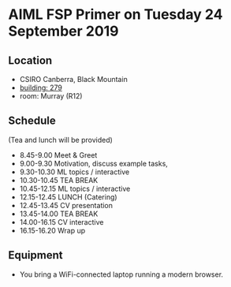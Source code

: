 # AIML FSP Primer on Tuesday 24 September 2019

## Location

- CSIRO Canberra, Black Mountain
- [building: 279](./map.pdf)
- room: Murray (R12)

## Schedule

(Tea and lunch will be provided) 
- 8.45-9.00     Meet & Greet
- 9.00-9.30     Motivation, discuss example tasks, 
- 9.30-10.30    ML topics / interactive
- 10.30-10.45   TEA BREAK
- 10.45-12.15   ML topics / interactive
- 12.15-12.45   LUNCH (Catering)
- 12.45-13.45   CV presentation
- 13.45-14.00   TEA BREAK
- 14.00-16.15   CV interactive
- 16.15-16.20   Wrap up

## Equipment

- You bring a WiFi-connected laptop running a modern browser.


